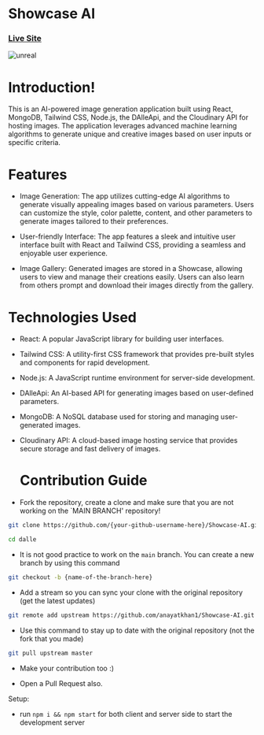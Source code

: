 # Showcase AI


### [Live Site](https://theshowcaseai.netlify.app/)

![unreal](https://github.com/anayatkhan1/AI-Image-Generation-App/assets/73161735/39755a18-2a07-4834-82bd-59a87bdb94e8)

# Introduction!

This is an AI-powered image generation application built using React, MongoDB, Tailwind CSS, Node.js, the DAlleApi, and the Cloudinary API for hosting images. 
The application leverages advanced machine learning algorithms to generate unique and creative images based on user inputs or specific criteria.

 # Features
 
- Image Generation: The app utilizes cutting-edge AI algorithms to generate visually appealing images based on various parameters. Users can customize the style, color palette, content, and other parameters to generate images tailored to their preferences.
 
- User-friendly Interface: The app features a sleek and intuitive user interface built with React and Tailwind CSS, providing a seamless and enjoyable user experience.

- Image Gallery: Generated images are stored in a Showcase, allowing users to view and manage their creations easily. Users can also learn from others prompt and download their images directly from the gallery.

# Technologies Used

- React: A popular JavaScript library for building user interfaces.
  
- Tailwind CSS: A utility-first CSS framework that provides pre-built styles and components for rapid development.
  
- Node.js: A JavaScript runtime environment for server-side development.
  
- DAlleApi: An AI-based API for generating images based on user-defined parameters.
  
- MongoDB: A NoSQL database used for storing and managing user-generated images.
  
- Cloudinary API: A cloud-based image hosting service that provides secure storage and fast delivery of images.

  # Contribution Guide

- Fork the repository, create a clone and make sure that you are not working on the `MAIN BRANCH' repository!

```bash
git clone https://github.com/{your-github-username-here}/Showcase-AI.git
```

```bash
cd dalle
```

- It is not good practice to work on the `main` branch. You can create a new branch by using this command

```bash
git checkout -b {name-of-the-branch-here}
```

- Add a stream so you can sync your clone with the original repository (get the latest updates)

```bash
git remote add upstream https://github.com/anayatkhan1/Showcase-AI.git
```

- Use this command to stay up to date with the original repository (not the fork that you made)

```bash
git pull upstream master
```

- Make your contribution too :)

- Open a Pull Request also.

Setup:
- run ```npm i && npm start``` for both client and server side to start the development server
